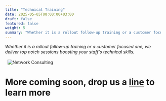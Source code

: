 ```yaml
---
title: "Technical Training"
date: 2025-05-05T00:00:00+03:00
draft: false
featured: false
weight: 5
summary: "Whether it is a rollout follow-up training or a customer focused one, we deliver top notch sessions boosting your staff's technical skills."
---
```


_Whether it is a rollout follow-up training or a customer focused one, we deliver top notch sessions boosting your staff's technical skills._
\
&nbsp;
\
&nbsp;
![Network Consulting](/images/illustrations/training.svg)
# More coming soon, drop us a [line](mailto:info@byewise.me) to learn more 